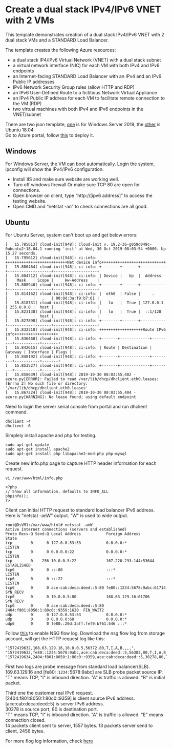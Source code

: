 # Create a dual stack IPv4/IPv6 VNET with 2 VMs

This template demonstrates creation of a dual stack IPv4/IPv6 VNET with 2 dual stack VMs and a STANDARD Load Balancer.

The template creates the following Azure resources:

- a dual stack IP4/IPv6 Virtual Network (VNET) with a dual stack subnet
- a virtual network interface (NIC) for each VM with both IPv4 and IPv6 endpoints
- an Internet-facing STANDARD Load Balancer with an IPv4 and an IPv6 Public IP addresses
- IPv6 Network Security Group rules (allow HTTP and RDP)
- an IPv6 User-Defined Route to a fictitious Network Virtual Appliance
- an IPv4 Public IP address for each VM to facilitate remote connection to the VM (RDP)
- two virtual machines with both IPv4 and IPv6 endpoints in the VNET/subnet

There are two json template, [one](https://github.com/yinghli/azurevmipv6/blob/master/ipv6.json) is for Windows Server 2019, the [other](https://github.com/yinghli/azurevmipv6/blob/master/ipv6ubuntu.json) is Ubuntu 18.04. </br>
Go to Azure portal, follow [this](https://docs.microsoft.com/en-us/azure/virtual-network/ipv6-configure-standard-load-balancer-template-json) to deploy it.</br>

## Windows 
For Windows Server, the VM can boot automatically. Login the system, ipconfig will show the IPv4/IPv6 configuration. </br>
- Install IIS and make sure website are working well. 
-	Turn off windows firewall Or make sure TCP 80 are open for connections.
-	Open browser on client, type “http://[ipv6 address]” to access the testing website. 
- Open CMD and “netstat -an” to check connections are all good. 

## Ubuntu
For Ubuntu Server, system can't boot up and get below errors:
```
[   15.785613] cloud-init[948]: Cloud-init v. 19.2-36-g059d049c-0ubuntu2~18.04.1 running 'init' at Wed, 30 Oct 2019 08:03:54 +0000. Up 15.27 seconds.
[   15.795612] cloud-init[948]: ci-info: +++++++++++++++++++++++++++Net device info++++++++++++++++++++++++++++
[   15.800464] cloud-init[948]: ci-info: +--------+-------+-----------+-----------+-------+-------------------+
[   15.804712] cloud-init[948]: ci-info: | Device |   Up  |  Address  |    Mask   | Scope |     Hw-Address    |
[   15.808940] cloud-init[948]: ci-info: +--------+-------+-----------+-----------+-------+-------------------+
[   15.814162] cloud-init[948]: ci-info: |  eth0  | False |     .     |     .     |   .   | 00:0d:3a:f9:b7:61 |
[   15.818731] cloud-init[948]: ci-info: |   lo   |  True | 127.0.0.1 | 255.0.0.0 |  host |         .         |
[   15.823138] cloud-init[948]: ci-info: |   lo   |  True |  ::1/128  |     .     |  host |         .         |
[   15.827898] cloud-init[948]: ci-info: +--------+-------+-----------+-----------+-------+-------------------+
[   15.832310] cloud-init[948]: ci-info: +++++++++++++++++++Route IPv6 info+++++++++++++++++++
[   15.836468] cloud-init[948]: ci-info: +-------+-------------+---------+-----------+-------+
[   15.842615] cloud-init[948]: ci-info: | Route | Destination | Gateway | Interface | Flags |
[   15.848192] cloud-init[948]: ci-info: +-------+-------------+---------+-----------+-------+
[   15.853527] cloud-init[948]: ci-info: +-------+-------------+---------+-----------+-------+
[   15.858639] cloud-init[948]: 2019-10-30 08:03:55,402 - azure.py[ERROR]: Failed to read /var/lib/dhcp/dhclient.eth0.leases: [Errno 2] No such file or directory: '/var/lib/dhcp/dhclient.eth0.leases'
[   15.867224] cloud-init[948]: 2019-10-30 08:03:55,404 - azure.py[WARNING]: No lease found; using default endpoint
```

Need to login the server serial console from portal and run dhclient command. 

```
dhclient -4
dhclient -6
```
Simplely install apache and php for testing. 
```
sudo apt-get update 
sudo apt-get install apache2
sudo apt-get install php libapache2-mod-php php-mysql
```
Create new info.php page to capture HTTP header information for each request.</br>
```
vi /var/www/html/info.php

<?php
// Show all information, defaults to INFO_ALL
phpinfo();
?>
```
Client can initial HTTP request to standard load balancer IPv6 address. </br>
Here is "netstat -anW" output. "W" is used to wide output. 
```
root@DsVM1:/var/www/html# netstat -anW
Active Internet connections (servers and established)
Proto Recv-Q Send-Q Local Address           Foreign Address                   State
tcp        0      0 127.0.0.53:53           0.0.0.0:*                         LISTEN
tcp        0      0 0.0.0.0:22              0.0.0.0:*                         LISTEN
tcp        0    256 10.0.0.5:22             167.220.233.144:53644             ESTABLISHED
tcp6       0      0 :::80                   :::*                              LISTEN
tcp6       0      0 :::22                   :::*                              LISTEN
tcp6       0      0 ace:cab:deca:deed::5:80 fe80::1234:5678:9abc:61714        SYN_RECV
tcp6       0      0 10.0.0.5:80             168.63.129.16:61706               SYN_RECV
tcp6       0      0 ace:cab:deca:deed::5:80 2404:f801:8050:1:80c0::9359:1620  FIN_WAIT2
udp        0      0 127.0.0.53:53           0.0.0.0:*
udp        0      0 0.0.0.0:68              0.0.0.0:*
udp6       0      0 fe80::20d:3aff:fef9:b761:546 :::*
```

Follow [this](https://docs.microsoft.com/en-us/azure/network-watcher/network-watcher-nsg-flow-logging-portal) to enable NSG flow log. Download the nsg flow log from storage account, will get the HTTP request log like this:

```
"1572419632,168.63.129.16,10.0.0.5,56372,80,T,I,A,B,,,,",
"1572419632,fe80::1234:5678:9abc,ace:cab:deca:deed::5,56383,80,T,I,A,B,,,,",
"1572419634,2404:f801:8050:1:80c0::9359,ace:cab:deca:deed::5,30278,80,T,I,A,E,14,1557,13,24562",
```

First two logs are probe message from standard load balancer(SLB). </br>
169.63.129.16 and [fe80:`:1234:`5678:9abc] are SLB probe packet source IP. </br>
"T" means TCP, "I" is inbound direction. "A" is traffic is allowed. "B" is initial packet. </br>

Third one the customer real IPv6 request.</br>
[2404:f801:8050:1:80c0::9359] is client source IPv6 address. [ace:cab:deca:deed::5] is server IPv6 address. </br>
30278 is source port, 80 is destination port. </br>
"T" means TCP, "I" is inbound direction. "A" is traffic is allowed. "E" means connection closed. </br>
14 packets client sent to server, 1557 bytes. 13 packets server send to client, 2456 bytes. </br>

For more flog log information, check [here](https://docs.microsoft.com/en-us/azure/network-watcher/network-watcher-nsg-flow-logging-overview#nsg-flow-logs-version-2)
